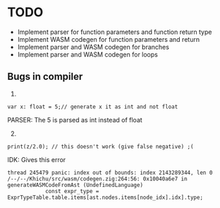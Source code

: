 
# TODO

- Implement parser for function parameters and function return type
- Implement WASM codegen for function parameters and return
- Implement parser and WASM codegen for branches
- Implement parser and WASM codegen for loops

## Bugs in compiler

1.
```
var x: float = 5;// generate x it as int and not float
```
PARSER: The 5 is parsed as int instead of float

2.
```
print(z/2.0); // this doesn't work (give false negative) ;(
```
IDK: Gives this error
```
thread 245479 panic: index out of bounds: index 2143289344, len 0
/--/--/Khichu/src/wasm/codegen.zig:264:56: 0x10040a6e7 in generateWASMCodeFromAst (UndefinedLanguage)
            const expr_type = ExprTypeTable.table.items[ast.nodes.items[node_idx].idx].type;
```
